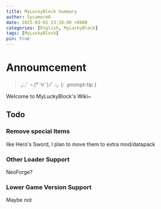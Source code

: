 ```yaml
---
title: MyLuckyBlock Summary
author: Sycamore0
date: 2025-03-01 23:10:00 +0800
categories: [English, MyLuckyBlock]
tags: [MyLuckyBlock]
pin: true
---
```


# Annoumcement

> ｡:.ﾟヽ(*´∀`)ﾉﾟ.:｡
{: .prompt-tip }

Welcome to MyLuckyBlock's Wiki~

## Todo
### Remove special Items
like Hero's Sword, I plan to move them to extra mod/datapack
### Other Loader Support
NeoForge?
### Lower Game Version Support
Maybe not